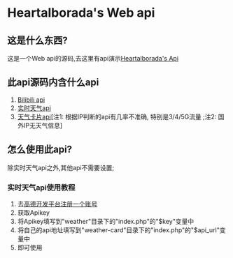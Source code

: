 # Heartalborada's Web api

## 这是什么东西?

这是一个Web api的源码,去这里有api演示[Heartalborada's Api](https://api.loliurl.club/)

## 此api源码内含什么api

1. [Bilibili api](https://api.loliurl.club/help/bilibili/)
2. [实时天气api](https://api.loliurl.club/help/weather/)
3. [天气卡片api](https://api.loliurl.club/help/weather-card/)[注1: 根据IP判断的api有几率不准确, 特别是3/4/5G流量 ;注2: 国外IP无天气信息]

## 怎么使用此api?

除实时天气api之外,其他api不需要设置;

### 实时天气api使用教程

1. 去[高德开发平台注册一个账号](https://lbs.amap.com/)
2. 获取Apikey
3. 将Apikey填写到"weather"目录下的"index.php"的"$key"变量中
4. 将自己的api地址填写到"weather-card"目录下的"index.php"的"$api_url"变量中
4. 即可使用
